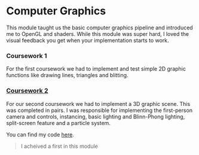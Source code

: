 # Computer Graphics
This module taught us the basic computer graphics pipeline and introduced me to OpenGL and shaders. While this module was super hard, I loved the visual feedback you get when your implementation starts to work.

### Coursework 1
For the first coursework we had to implement and test simple 2D graphic functions like drawing lines, triangles and blitting.

### [Coursework 2](https://github.com/toblaroni/COMP3811-CWK2)
For our second coursework we had to implement a 3D graphic scene. This was completed in pairs. I was responsible for implementing the first-person camera and controls, instancing, basic lighting and Blinn-Phong lighting, split-screen feature and a particle system. 

You can find my code [here](https://github.com/toblaroni/COMP3811-CWK2).

> I acheived a first in this module
